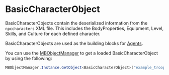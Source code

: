 # BasicCharacterObject

BasicCharacterObjects contain the deserialized information from the `npccharacters` XML file. This includes the BodyProperties, Equipment, Level, Skills, and Culture for each defined character.

BasicCharacterObjects are used as the building blocks for [Agents](Agent.md).

You can use the [MBObjectManager](MBObjectManager.md) to get a loaded BasicCharacterObject by using the following:

```csharp
MBObjectManager.Instance.GetObject<BasicCharacterObject>("example_troop_id");
```
